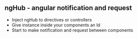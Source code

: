 ## ngHub - angular notification and request

- Inject ngHub to directives or controllers
- Give instance inside your components an Id
- Start to make notification and request between components

